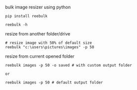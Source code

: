 bulk image resizer using python

```
pip install reebulk

reebulk -h
```

resize from another folder/drive
```
# resize image with 50% of default size
reebulk "c:\users\pictures\images" -p 50
```

resize from current opened folder
```
reebulk images -p 50 -o saved # with custom output folder

or

reebulk images -p 50 # default output folder
```
